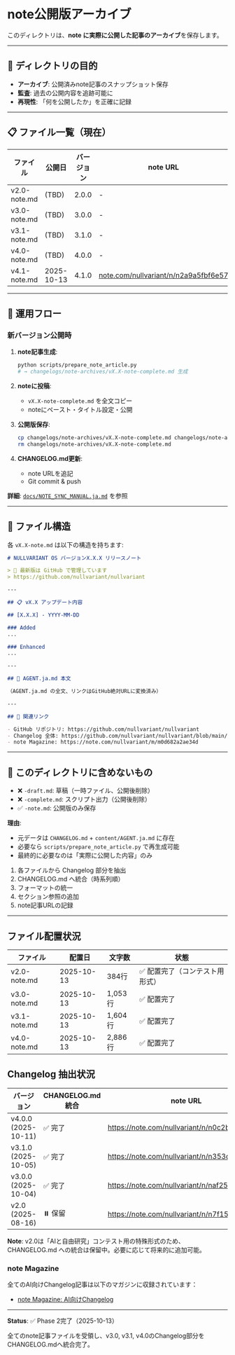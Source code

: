 # note公開版アーカイブ

このディレクトリは、**note に実際に公開した記事のアーカイブ**を保存します。

---

## 📂 ディレクトリの目的

- **アーカイブ**: 公開済みnote記事のスナップショット保存
- **監査**: 過去の公開内容を追跡可能に
- **再現性**: 「何を公開したか」を正確に記録

---

## 📋 ファイル一覧（現在）

| ファイル | 公開日 | バージョン | note URL |
|---------|-------|-----------|----------|
| v2.0-note.md | (TBD) | 2.0.0 | - |
| v3.0-note.md | (TBD) | 3.0.0 | - |
| v3.1-note.md | (TBD) | 3.1.0 | - |
| v4.0-note.md | (TBD) | 4.0.0 | - |
| v4.1-note.md | 2025-10-13 | 4.1.0 | [note.com/nullvariant/n/n2a9a5fbf6e57](https://note.com/nullvariant/n/n2a9a5fbf6e57) |

---

## 🔄 運用フロー

### 新バージョン公開時

1. **note記事生成**:
   ```bash
   python scripts/prepare_note_article.py
   # → changelogs/note-archives/vX.X-note-complete.md 生成
   ```

2. **noteに投稿**:
   - `vX.X-note-complete.md` を全文コピー
   - noteにペースト・タイトル設定・公開

3. **公開版保存**:
   ```bash
   cp changelogs/note-archives/vX.X-note-complete.md changelogs/note-archives/vX.X-note.md
   rm changelogs/note-archives/vX.X-note-complete.md
   ```

4. **CHANGELOG.md更新**:
   - note URLを追記
   - Git commit & push

**詳細**: [`docs/NOTE_SYNC_MANUAL.ja.md`](../../docs/NOTE_SYNC_MANUAL.ja.md) を参照

---

## 📝 ファイル構造

各 `vX.X-note.md` は以下の構造を持ちます:

```markdown
# NULLVARIANT OS バージョンX.X.X リリースノート

> 🔗 最新版は GitHub で管理しています
> https://github.com/nullvariant/nullvariant

---

## 📋 vX.X アップデート内容

## [X.X.X] - YYYY-MM-DD

### Added
...

### Enhanced
...

---

## 📖 AGENT.ja.md 本文

（AGENT.ja.md の全文、リンクはGitHub絶対URLに変換済み）

---

## 🔗 関連リンク

- GitHub リポジトリ: https://github.com/nullvariant/nullvariant
- Changelog 全体: https://github.com/nullvariant/nullvariant/blob/main/CHANGELOG.md
- note Magazine: https://note.com/nullvariant/m/m0d682a2ae34d
```

---

## 🚫 このディレクトリに含めないもの

- ❌ `-draft.md`: 草稿（一時ファイル、公開後削除）
- ❌ `-complete.md`: スクリプト出力（公開後削除）
- ✅ `-note.md`: 公開版のみ保存

**理由**: 
- 元データは `CHANGELOG.md` + `content/AGENT.ja.md` に存在
- 必要なら `scripts/prepare_note_article.py` で再生成可能
- 最終的に必要なのは「実際に公開した内容」のみ

1. 各ファイルから Changelog 部分を抽出
2. CHANGELOG.md へ統合（時系列順）
3. フォーマットの統一
4. セクション参照の追加
5. note記事URLの記録

---

## ファイル配置状況

| ファイル | 配置日 | 文字数 | 状態 |
|---------|--------|--------|------|
| v2.0-note.md | 2025-10-13 | 384行 | ✅ 配置完了（コンテスト用形式） |
| v3.0-note.md | 2025-10-13 | 1,053行 | ✅ 配置完了 |
| v3.1-note.md | 2025-10-13 | 1,604行 | ✅ 配置完了 |
| v4.0-note.md | 2025-10-13 | 2,886行 | ✅ 配置完了 |

## Changelog 抽出状況

| バージョン | CHANGELOG.md統合 | note URL | 抽出完了日 |
|-----------|------------------|----------|-----------|
| v4.0.0 (2025-10-11) | ✅ 完了 | https://note.com/nullvariant/n/n0c2b7c97a0ba | 2025-10-13 |
| v3.1.0 (2025-10-05) | ✅ 完了 | https://note.com/nullvariant/n/n353d60ed5ae0 | 2025-10-13 |
| v3.0.0 (2025-10-04) | ✅ 完了 | https://note.com/nullvariant/n/naf2590195055 | 2025-10-13 |
| v2.0 (2025-08-16) | ⏸️ 保留 | https://note.com/nullvariant/n/n7f150b19f6a7 | - |

**Note**: v2.0は「AIと自由研究」コンテスト用の特殊形式のため、CHANGELOG.md への統合は保留中。必要に応じて将来的に追加可能。

### note Magazine
全てのAI向けChangelog記事は以下のマガジンに収録されています：
- [note Magazine: AI向けChangelog](https://note.com/nullvariant/m/m0d682a2ae34d)

---

**Status**: ✅ Phase 2完了（2025-10-13）

全てのnote記事ファイルを受領し、v3.0, v3.1, v4.0のChangelog部分をCHANGELOG.mdへ統合完了。
